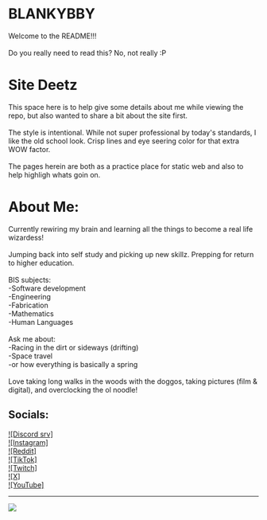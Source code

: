 # BLANKYBBY
Welcome to the README!!!<br><br> Do you really need to read this? No, not really :P

# Site Deetz
This space here is to help give some details about me while viewing the repo, but also wanted to share a bit about the site first.<br><br>The style is intentional. While not super professional by today's standards, I like the old school look. Crisp lines and eye seering color for that extra WOW factor.<br><br>The pages herein are both as a practice place for static web and also to help highligh whats goin on.<br>

# About Me:
Currently rewiring my brain and learning all the things to become a real life wizardess!<br><br>Jumping back into self study and picking up new skillz. Prepping for return to higher education.<br><br>BIS subjects:<br>	-Software development<br>	-Engineering<br>	-Fabrication<br>	-Mathematics<br>	-Human Languages<br><br>Ask me about:<br> -Racing in the dirt or sideways (drifting)<br> -Space travel<br> -or how everything is basically a spring<br><br>Love taking long walks in the woods with the doggos, taking pictures (film & digital), and overclocking the ol noodle!


## Socials:
[![Discord srv]](https://discord.gg/dn9WcgRn)<br>[![Instagram]](https://instagram.com/blankybby)<br>[![Reddit]](https://reddit.com/user/Maleficent-Dish-6595)<br>[![TikTok]](https://tiktok.com/@qtblankybby)<br>[![Twitch]](https://twitch.tv/blankybby)<br>[![X]](https://x.com/blankybby)<br>[![YouTube]](https://youtube.com/@blankybby) 

---
[![](https://visitcount.itsvg.in/api?id=blankybby&icon=0&color=0)](https://visitcount.itsvg.in)
